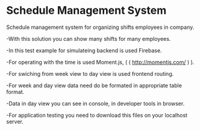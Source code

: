 # Schedule Management System

Schedule management system for organizing shifts employees in company.

-With this solution you can show many shifts for many employees.

-In this test example for simulateing backend is used Firebase.

-For operating with the time is used Moment.js, ( ( http://momentjs.com/ ) ).

-For swiching from week view to day view is used frontend routing.

-For week and day view data need do be formated in appropriate table format.

-Data in day view you can see in console, in developer tools in browser.

-For application testing you need to download this files on your localhost server.